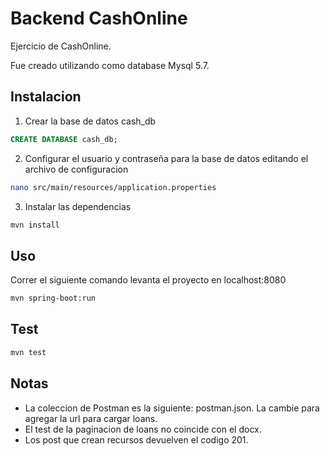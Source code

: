 # Backend CashOnline

Ejercicio de CashOnline.

Fue creado utilizando como database Mysql 5.7.

## Instalacion

1. Crear la base de datos cash_db

```sql
CREATE DATABASE cash_db;
```

2. Configurar el usuario y contraseña para la base de datos editando el archivo de configuracion

```bash
nano src/main/resources/application.properties
```

3. Instalar las dependencias

```bash
mvn install
```

## Uso

Correr el siguiente comando levanta el proyecto en localhost:8080

```bash
mvn spring-boot:run
```

## Test
```bash
mvn test
```

## Notas

* La coleccion de Postman es la siguiente: postman.json. La cambie para agregar la url para cargar loans.
* El test de la paginacion de loans no coincide con el docx.
* Los post que crean recursos devuelven el codigo 201.


